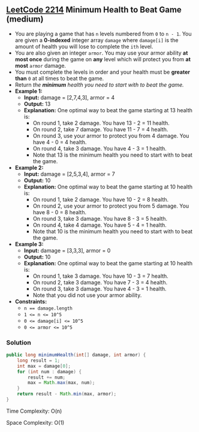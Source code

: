 ## [LeetCode 2214](https://leetcode.com/problems/minimum-health-to-beat-game/) Minimum Health to Beat Game (medium)

- You are playing a game that has `n` levels numbered from `0` to `n - 1`. You are given a **0-indexed** integer array `damage` where `damage[i]` is the amount of health you will lose to complete the `ith` level.
- You are also given an integer `armor`. You may use your armor ability **at most once** during the game on **any** level which will protect you from **at most** `armor` damage.
- You must complete the levels in order and your health must be **greater than** `0` at all times to beat the game.
- Return _the **minimum** health you need to start with to beat the game._
- **Example 1:**
    - **Input:** damage = [2,7,4,3], armor = 4
    - **Output:** 13
    - **Explanation:** One optimal way to beat the game starting at 13 health is:
        - On round 1, take 2 damage. You have 13 - 2 = 11 health.
        - On round 2, take 7 damage. You have 11 - 7 = 4 health.
        - On round 3, use your armor to protect you from 4 damage. You have 4 - 0 = 4 health.
        - On round 4, take 3 damage. You have 4 - 3 = 1 health.
        - Note that 13 is the minimum health you need to start with to beat the game.
- **Example 2:**
    - **Input:** damage = [2,5,3,4], armor = 7
    - **Output:** 10
    - **Explanation:** One optimal way to beat the game starting at 10 health is:
        - On round 1, take 2 damage. You have 10 - 2 = 8 health.
        - On round 2, use your armor to protect you from 5 damage. You have 8 - 0 = 8 health.
        - On round 3, take 3 damage. You have 8 - 3 = 5 health.
        - On round 4, take 4 damage. You have 5 - 4 = 1 health.
        - Note that 10 is the minimum health you need to start with to beat the game.
- **Example 3:**
    - **Input:** damage = [3,3,3], armor = 0
    - **Output:** 10
    - **Explanation:** One optimal way to beat the game starting at 10 health is:
        - On round 1, take 3 damage. You have 10 - 3 = 7 health.
        - On round 2, take 3 damage. You have 7 - 3 = 4 health.
        - On round 3, take 3 damage. You have 4 - 3 = 1 health.
        - Note that you did not use your armor ability.
- **Constraints:**
    -   `n == damage.length`
    -   `1 <= n <= 10^5`
    -   `0 <= damage[i] <= 10^5`
    -   `0 <= armor <= 10^5`

### Solution

```java
public long minimumHealth(int[] damage, int armor) {
    long result = 1;
    int max = damage[0];
    for (int num : damage) {
        result += num;
        max = Math.max(max, num);
    }
    return result - Math.min(max, armor);
}
```

Time Complexity: O(n)

Space Complexity: O(1)